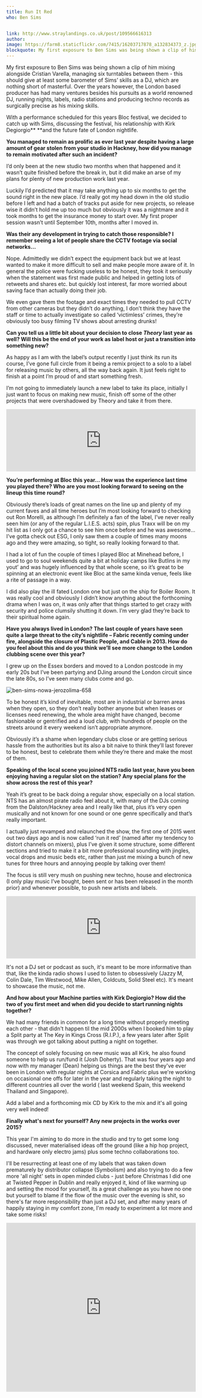 ```yaml
---
title: Run It Red
who: Ben Sims


link: http://www.straylandings.co.uk/post/109566616313
author:
image: https://farm8.staticflickr.com/7415/16203717878_a132834373_z.jpg
blockquote: My first exposure to Ben Sims was being shown a clip of him mixing alongside Cristian Varella, managing six turntables between them - this should give at least some barometer of Sims’ skills as a DJ, which are nothing short of masterful. Over the years however, the London based producer has had many ventures besides his pursuits as a world renowned DJ, running nights, labels, radio stations and producing techno records as surgically precise as his mixing skills.
---
```


My first exposure to Ben Sims was being shown a clip of him mixing alongside Cristian Varella, managing six turntables between them - this should give at least some barometer of Sims’ skills as a DJ, which are nothing short of masterful. Over the years however, the London based producer has had many ventures besides his pursuits as a world renowned DJ, running nights, labels, radio stations and producing techno records as surgically precise as his mixing skills.

With a performance scheduled for this years Bloc festival, we decided to catch up with Sims, discussing the festival, his relationship with Kirk Degiorgio** **and the future fate of London nightlife.

**You managed to remain as prolific as ever last year despite having a large amount of gear stolen from your studio in Hackney, how did you manage to remain motivated after such an incident?**

I’d only been at the new studio two months when that happened and it wasn’t quite finished before the break in, but it did make an arse of my plans for plenty of new production work last year.

Luckily I’d predicted that it may take anything up to six months to get the sound right in the new place. I’d really got my head down in the old studio before I left and had a batch of tracks put aside for new projects, so release wise it didn’t hold me up too much but obviously it was a nightmare and it took months to get the insurance money to start over. My first proper session wasn’t until September 10th, months after I moved in.

**Was their any development in trying to catch those responsible? I remember seeing a lot of people share the CCTV footage via social networks…**  
  
Nope. Admittedly we didn’t expect the equipment back but we at least wanted to make it more difficult to sell and make people more aware of it. In general the police were fucking useless to be honest, they took it seriously when the statement was first made public and helped in getting lots of retweets and shares etc. but quickly lost interest, far more worried about saving face than actually doing their job.

We even gave them the footage and exact times they needed to pull CCTV from other cameras but they didn’t do anything, I don’t think they have the staff or time to actually investigate so called ‘victimless’ crimes, they’re obviously too busy filming TV shows about arresting drunks!

**Can you tell us a little bit about your decision to close _Theory_ last year as well? Will this be the end of your work as label host or just a transition into something new?**  
  
As happy as I am with the label’s output recently I just think its run its course, I’ve gone full circle from it being a remix project to a solo to a label for releasing music by others, all the way back again. It just feels right to finish at a point I’m proud of and start something fresh.  
  
I’m not going to immediately launch a new label to take its place, initially I just want to focus on making new music, finish off some of the other projects that were overshadowed by Theory and take it from there.

<iframe src="https://w.soundcloud.com/player/?url=https%3A//api.soundcloud.com/tracks/44859648&amp;color=ff5500&amp;auto_play=false&amp;hide_related=false&amp;show_comments=true&amp;show_user=true&amp;show_reposts=false" width="100%" height="166" frameborder="no"></iframe>

**You’re performing at Bloc this year… How was the experience last time you played there? Who are you most looking forward to seeing on the lineup this time round?**

Obviously there’s loads of great names on the line up and plenty of my current faves and all time heroes but I’m most looking forward to checking out Ron Morelli, as although I’m definitely a fan of the label, I’ve never really seen him (or any of the regular L.I.E.S. acts) spin, plus Traxx will be on my hit list as I only got a chance to see him once before and he was awesome… I’ve gotta check out ESG, I only saw them a couple of times many moons ago and they were amazing, so tight, so really looking forward to that.  
  
I had a lot of fun the couple of times I played Bloc at Minehead before, I used to go to soul weekends quite a bit at holiday camps like Butlins in my yout’ and was hugely influenced by that whole scene, so it’s great to be spinning at an electronic event like Bloc at the same kinda venue, feels like a rite of passage in a way.  
  
I did also play the ill fated London one but just on the ship for Boiler Room. It was really cool and obviously I didn’t know anything about the forthcoming drama when I was on, it was only after that things started to get crazy with security and police clumsily shutting it down. I’m very glad they’re back to their spiritual home again.   
  
**Have you always lived in London? The last couple of years have seen quite a large threat to the city’s nightlife – Fabric recently coming under fire, alongside the closure of Plastic People, and Cable in 2013. How do you feel about this and do you think we’ll see more change to the London clubbing scene over this year?**  
  
I grew up on the Essex borders and moved to a London postcode in my early 20s but I’ve been partying and DJing around the London circuit since the late 80s, so I’ve seen many clubs come and go.

![ben-sims-nowa-jerozolima-658](https://farm9.staticflickr.com/8583/16205476837_10838bde92_z.jpg)

To be honest it’s kind of inevitable, most are in industrial or barren areas when they open, so they don’t really bother anyone but when leases or licenses need renewing, the whole area might have changed, become fashionable or gentrified and a loud club, with hundreds of people on the streets around it every weekend isn’t appropriate anymore.

Obviously it’s a shame when legendary clubs close or are getting serious hassle from the authorities but its also a bit naive to think they’ll last forever to be honest, best to celebrate them while they’re there and make the most of them.  
  
**Speaking of the local scene you joined NTS radio last year, have you been enjoying having a regular slot on the station? Any special plans for the show across the rest of this year?**  
  
Yeah it’s great to be back doing a regular show, especially on a local station. NTS has an almost pirate radio feel about it, with many of the DJs coming from the Dalston/Hackney area and I really like that, plus it’s very open musically and not known for one sound or one genre specifically and that’s really important.

I actually just revamped and relaunched the show, the first one of 2015 went out two days ago and is now called ‘run it red’ (named after my tendency to distort channels on mixers), plus I’ve given it some structure, some different sections and tried to make it a bit more professional sounding with jingles, vocal drops and music beds etc, rather than just me mixing a bunch of new tunes for three hours and annoying people by talking over them!  
  
The focus is still very mush on pushing new techno, house and electronica (I only play music I’ve bought, been sent or has been released in the month prior) and whenever possible, to push new artists and labels.

<iframe src="https://w.soundcloud.com/player/?url=https%3A//api.soundcloud.com/tracks/36073893&amp;color=ff5500&amp;auto_play=false&amp;hide_related=false&amp;show_comments=true&amp;show_user=true&amp;show_reposts=false" width="100%" height="166" frameborder="no"></iframe>

It's not a DJ set or podcast as such, it's meant to be more informative than that, like the kinda radio shows I used to listen to obsessively (Jazzy M, Colin Dale, Tim Westwood, Mike Allen, Coldcuts, Solid Steel etc). It's meant to showcase the music, not me.

**And how about your Machine parties with Kirk Degiorgio? How did the two of you first meet and when did you decide to start running nights together?**

We had many friends in common for a long time without properly meeting each other - that didn't happen til the mid 2000s when I booked him to play a Split party at The Key in Kings Cross (R.I.P.), a few years later after Split was through we got talking about putting a night on together.

The concept of solely focusing on new music was all Kirk, he also found someone to help us run/fund it (Josh Doherty). That was four years ago and now with my manager (Dean) helping us things are the best they've ever been in London with regular nights at Corsica and Fabric plus we're working on occasional one offs for later in the year and regularly taking the night to different countries all over the world ( last weekend Spain, this weekend Thailand and Singapore).

Add a label and a forthcoming mix CD by Kirk to the mix and it's all going very well indeed!

**Finally what's next for yourself? Any new projects in the works over 2015?**

This year I'm aiming to do more in the studio and try to get some long discussed, never materialised ideas off the ground (like a hip hop project, and hardware only electro jams) plus some techno collaborations too.

I'll be resurrecting at least one of my labels that was taken down prematurely by distributor collapse (Symbolism) and also trying to do a few more 'all night' sets in open minded clubs - just before Christmas I did one at Twisted Pepper in Dublin and really enjoyed it, kind of like warming up and setting the mood for yourself, its a great challenge as you have no one but yourself to blame if the flow of the music over the evening is shit, so there's far more responsibility than just a DJ set, and after many years of happily staying in my comfort zone, I'm ready to experiment a lot more and take some risks!

<iframe src="https://w.soundcloud.com/player/?url=https%3A//api.soundcloud.com/tracks/182120566&amp;auto_play=false&amp;hide_related=false&amp;show_comments=true&amp;show_user=true&amp;show_reposts=false&amp;visual=true" width="100%" height="450" frameborder="no"></iframe>